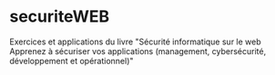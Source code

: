 # securiteWEB
Exercices et applications du livre "Sécurité informatique sur le web Apprenez à sécuriser vos applications (management, cybersécurité, développement et opérationnel)" 
